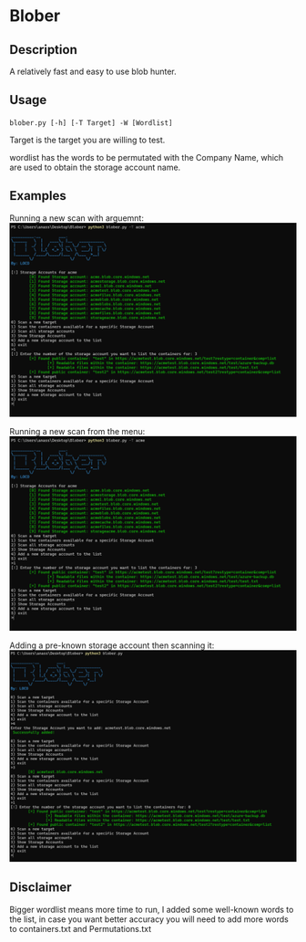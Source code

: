 # Blober


## Description
A relatively fast and easy to use blob hunter.

## Usage

`blober.py [-h] [-T Target] -W [Wordlist]`

Target is the target you are willing to test.

wordlist has the words to be permutated with the Company Name, which are used to obtain the storage account name.

## Examples

Running a new scan with arguemnt:
![Alt text](Images/blober1.png)

Running a new scan from the menu:
![Alt text](Images/blober1.png)

Adding a pre-known storage account then scanning it:
![Alt text](Images/blober3.png)

## Disclaimer

Bigger wordlist means more time to run, I added some well-known words to the list, in case you want better accuracy you will need to add more words to containers.txt and Permutations.txt